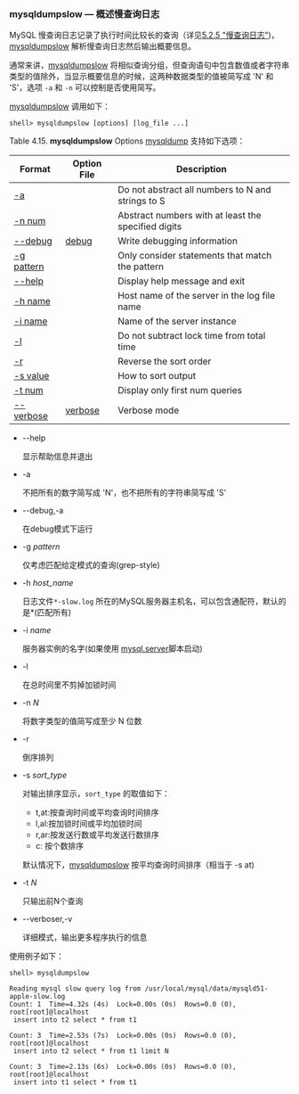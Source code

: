 ### mysqldumpslow — 概述慢查询日志

MySQL 慢查询日志记录了执行时间比较长的查询（详见[5.2.5 "慢查询日志"][05.02.05])，[mysqldumpslow](#) 解析慢查询日志然后输出概要信息。


通常来讲，[mysqldumpslow](#) 将相似查询分组，但查询语句中包含数值或者字符串类型的值除外，当显示概要信息的时候，这两种数据类型的值被简写成 'N' 和 'S'，选项 `-a` 和 `-n` 可以控制是否使用简写。

[mysqldumpslow](#) 调用如下：

```shell
shell> mysqldumpslow [options] [log_file ...]
```

Table 4.15. **mysqldumpslow** Options
[mysqldump](#) 支持如下选项：

<table summary="mysqldumpslow Options" border="0">
    <thead>
        <tr>
            <th scope="col">
                Format
            </th>
            <th scope="col">
                Option File
            </th>
            <th scope="col">
                Description
            </th>
        </tr>
    </thead>
    <tbody>
        <tr>
            <td scope="row">
                <a href="javascript:void(0)">
                    -a
                </a>
            </td>
            <td>
                &nbsp;
            </td>
            <td>
                Do not abstract all numbers to N and strings to S
            </td>
        </tr>
        <tr>
            <td scope="row">
                <a href="javascript:void(0)">
                    -n num
                </a>
            </td>
            <td>
                &nbsp;
            </td>
            <td>
                Abstract numbers with at least the specified digits
            </td>
        </tr>
        <tr>
            <td scope="row">
                <a href="javascript:void(0)">
                    --debug
                </a>
            </td>
            <td>
                <a href="javascript:void(0)">
                    debug
                </a>
            </td>
            <td>
                Write debugging information
            </td>
        </tr>
        <tr>
            <td scope="row">
                <a href="javascript:void(0)">
                    -g pattern
                </a>
            </td>
            <td>
                &nbsp;
            </td>
            <td>
                Only consider statements that match the pattern
            </td>
        </tr>
        <tr>
            <td scope="row">
                <a href="javascript:void(0)">
                    --help
                </a>
            </td>
            <td>
                &nbsp;
            </td>
            <td>
                Display help message and exit
            </td>
        </tr>
        <tr>
            <td scope="row">
                <a href="javascript:void(0)">
                    -h name
                </a>
            </td>
            <td>
                &nbsp;
            </td>
            <td>
                Host name of the server in the log file name
            </td>
        </tr>
        <tr>
            <td scope="row">
                <a href="javascript:void(0)">
                    -i name
                </a>
            </td>
            <td>
                &nbsp;
            </td>
            <td>
                Name of the server instance
            </td>
        </tr>
        <tr>
            <td scope="row">
                <a href="javascript:void(0)">
                    -l
                </a>
            </td>
            <td>
                &nbsp;
            </td>
            <td>
                Do not subtract lock time from total time
            </td>
        </tr>
        <tr>
            <td scope="row">
                <a href="javascript:void(0)">
                    -r
                </a>
            </td>
            <td>
                &nbsp;
            </td>
            <td>
                Reverse the sort order
            </td>
        </tr>
        <tr>
            <td scope="row">
                <a href="javascript:void(0)">
                    -s value
                </a>
            </td>
            <td>
                &nbsp;
            </td>
            <td>
                How to sort output
            </td>
        </tr>
        <tr>
            <td scope="row">
                <a href="javascript:void(0)">
                    -t num
                </a>
            </td>
            <td>
                &nbsp;
            </td>
            <td>
                Display only first num queries
            </td>
        </tr>
        <tr>
            <td scope="row">
                <a href="javascript:void(0)">
                    --verbose
                </a>
            </td>
            <td>
                <a href="javascript:void(0)">
                    verbose
                </a>
            </td>
            <td>
                Verbose mode
            </td>
        </tr>
    </tbody>
</table>

* --help

	显示帮助信息并退出

* -a

	不把所有的数字简写成 'N'，也不把所有的字符串简写成 'S'

* --debug,-a

	在debug模式下运行

* -g *pattern*

	仅考虑匹配给定模式的查询(grep-style)

* -h *host_name*

	日志文件`*-slow.log` 所在的MySQL服务器主机名，可以包含通配符，默认的是\*(匹配所有)

* -i *name*

	服务器实例的名字(如果使用 [mysql.server][04.03.03]脚本启动)

* -l

	在总时间里不剪掉加锁时间

* -n *N*

	将数字类型的值简写成至少 N 位数

* -r

	倒序排列

* -s *sort_type*

	对输出排序显示，`sort_type` 的取值如下：
	
	- t,at:按查询时间或平均查询时间排序
	- l,al:按加锁时间或平均加锁时间
	- r,ar:按发送行数或平均发送行数排序
	- c: 按个数排序
	
	默认情况下，[mysqldumpslow](#) 按平均查询时间排序（相当于 -s at)

* -t *N*

	只输出前N个查询

* --verboser,-v

	详细模式，输出更多程序执行的信息

使用例子如下：


```shell
shell> mysqldumpslow

Reading mysql slow query log from /usr/local/mysql/data/mysqld51-apple-slow.log
Count: 1  Time=4.32s (4s)  Lock=0.00s (0s)  Rows=0.0 (0), root[root]@localhost
 insert into t2 select * from t1

Count: 3  Time=2.53s (7s)  Lock=0.00s (0s)  Rows=0.0 (0), root[root]@localhost
 insert into t2 select * from t1 limit N

Count: 3  Time=2.13s (6s)  Lock=0.00s (0s)  Rows=0.0 (0), root[root]@localhost
 insert into t1 select * from t1
```
	



[04.03.03]:./04.03.03_mysql.server_MySQL_Server_Startup_Script.md
[05.02.05]:../Chapter_05/05.02.05_The_Slow_Query_Log.md